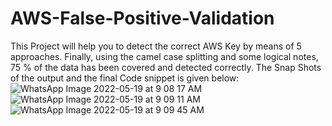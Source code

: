 # AWS-False-Positive-Validation
This Project will help you to detect the correct AWS Key by means of 5 approaches. Finally, using the camel case splitting and some logical notes, 75 % of the data has been covered and detected correctly.
The Snap Shots of the output and the final Code snippet is given below:
![WhatsApp Image 2022-05-19 at 9 08 17 AM](https://user-images.githubusercontent.com/83855692/169675861-c3570d8a-5900-4053-8251-03293e36ca6b.jpeg)
![WhatsApp Image 2022-05-19 at 9 09 11 AM](https://user-images.githubusercontent.com/83855692/169675868-42d5aa30-a938-4b66-860f-ac69253ab5fd.jpeg)
![WhatsApp Image 2022-05-19 at 9 09 45 AM](https://user-images.githubusercontent.com/83855692/169675874-37a2b03d-b29e-40a1-9bdf-ac230c0663be.jpeg)
